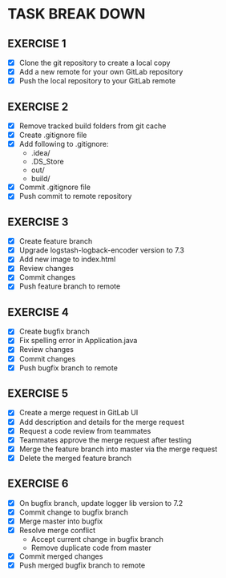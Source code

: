 # TASK BREAK DOWN

## EXERCISE 1

- [x] Clone the git repository to create a local copy
- [x] Add a new remote for your own GitLab repository
- [x] Push the local repository to your GitLab remote

## EXERCISE 2

- [x] Remove tracked build folders from git cache
- [x] Create .gitignore file
- [x] Add following to .gitignore:
  - .idea/
  - .DS_Store
  - out/
  - build/
- [x] Commit .gitignore file
- [x] Push commit to remote repository

## EXERCISE 3

- [x] Create feature branch
- [x] Upgrade logstash-logback-encoder version to 7.3
- [x] Add new image to index.html
- [x] Review changes
- [x] Commit changes
- [x] Push feature branch to remote

## EXERCISE 4

- [x] Create bugfix branch
- [x] Fix spelling error in Application.java
- [x] Review changes
- [x] Commit changes
- [x] Push bugfix branch to remote

## EXERCISE 5

- [x] Create a merge request in GitLab UI
- [x] Add description and details for the merge request
- [x] Request a code review from teammates
- [x] Teammates approve the merge request after testing
- [x] Merge the feature branch into master via the merge request
- [x] Delete the merged feature branch

## EXERCISE 6

- [x] On bugfix branch, update logger lib version to 7.2
- [x] Commit change to bugfix branch
- [x] Merge master into bugfix
- [x] Resolve merge conflict
  - Accept current change in bugfix branch
  - Remove duplicate code from master
- [x] Commit merged changes
- [x] Push merged bugfix branch to remote
